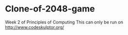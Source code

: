 # Clone-of-2048-game
Week 2 of Principles of Computing
This can only be run on http://www.codeskulptor.org/

